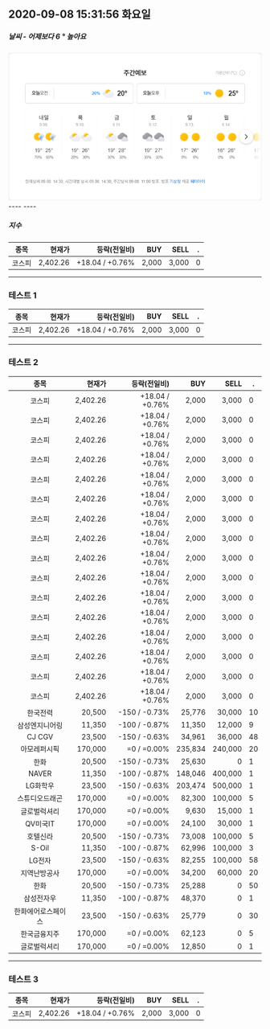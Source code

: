 ##  2020-09-08 15:31:56   화요일 
##### 날씨   -   어제보다 6 ° 높아요
<center><img src="./img/naver_weather_week.png"></center>
----
----

##### 지수

| 종목 | 현재가 | 등락(전일비) | BUY | SELL | . |
|:-:|-:|-:|-:|-:|-|
|코스피|2,402.26|+18.04  /  +0.76%|2,000|3,000|0|

----

### 테스트 1

| 종목 | 현재가 | 등락(전일비) | BUY | SELL | . |
|:-:|-:|-:|-:|-:|-|
|코스피|2,402.26|+18.04  /  +0.76%|2,000|3,000|0|


----

### 테스트 2

| 종목 | 현재가 | 등락(전일비) | BUY | SELL | . |
|:-:|-:|-:|-:|-:|-|
|코스피|2,402.26|+18.04  /  +0.76%|2,000|3,000|0|
|코스피|2,402.26|+18.04  /  +0.76%|2,000|3,000|0|
|코스피|2,402.26|+18.04  /  +0.76%|2,000|3,000|0|
|코스피|2,402.26|+18.04  /  +0.76%|2,000|3,000|0|
|코스피|2,402.26|+18.04  /  +0.76%|2,000|3,000|0|
|코스피|2,402.26|+18.04  /  +0.76%|2,000|3,000|0|
|코스피|2,402.26|+18.04  /  +0.76%|2,000|3,000|0|
|코스피|2,402.26|+18.04  /  +0.76%|2,000|3,000|0|
|코스피|2,402.26|+18.04  /  +0.76%|2,000|3,000|0|
|코스피|2,402.26|+18.04  /  +0.76%|2,000|3,000|0|
|코스피|2,402.26|+18.04  /  +0.76%|2,000|3,000|0|
|코스피|2,402.26|+18.04  /  +0.76%|2,000|3,000|0|
|코스피|2,402.26|+18.04  /  +0.76%|2,000|3,000|0|
|코스피|2,402.26|+18.04  /  +0.76%|2,000|3,000|0|
|코스피|2,402.26|+18.04  /  +0.76%|2,000|3,000|0|
|코스피|2,402.26|+18.04  /  +0.76%|2,000|3,000|0|
|한국전력|20,500|-150  /  -0.73%|25,776|30,000|10|
|삼성엔지니어링|11,350|-100  /  -0.87%|11,350|12,000|9|
|CJ CGV|23,500|-150  /  -0.63%|34,961|36,000|48|
|아모레퍼시픽|170,000|=0  /  =0.00%|235,834|240,000|20|
|한화|20,500|-150  /  -0.73%|25,630|0|1|
|NAVER|11,350|-100  /  -0.87%|148,046|400,000|1|
|LG화학우|23,500|-150  /  -0.63%|203,474|500,000|1|
|스튜디오드래곤|170,000|=0  /  =0.00%|82,300|100,000|5|
|글로벌럭셔리|170,000|=0  /  =0.00%|9,630|15,000|1|
|QV미국IT|170,000|=0  /  =0.00%|24,100|30,000|1|
|호텔신라|20,500|-150  /  -0.73%|73,008|100,000|5|
|S-Oil|11,350|-100  /  -0.87%|62,996|100,000|3|
|LG전자|23,500|-150  /  -0.63%|82,255|100,000|58|
|지역난방공사|170,000|=0  /  =0.00%|34,200|60,000|20|
|한화|20,500|-150  /  -0.73%|25,288|0|50|
|삼성전자우|11,350|-100  /  -0.87%|48,370|0|1|
|한화에어로스페이스|23,500|-150  /  -0.63%|25,779|0|30|
|한국금융지주|170,000|=0  /  =0.00%|62,123|0|5|
|글로벌럭셔리|170,000|=0  /  =0.00%|12,850|0|1|


----

### 테스트 3

| 종목 | 현재가 | 등락(전일비) | BUY | SELL | . |
|:-:|-:|-:|-:|-:|-|
|코스피|2,402.26|+18.04  /  +0.76%|2,000|3,000|0|